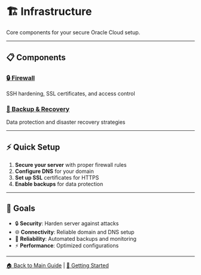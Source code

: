 # 🏗️ Infrastructure

Core components for your secure Oracle Cloud setup.

---

## 📋 Components

### [🔒 Firewall](./firewall/README.md)
SSH hardening, SSL certificates, and access control

### [💾 Backup & Recovery](./backup-recovery/)
Data protection and disaster recovery strategies

---

## ⚡ Quick Setup

1. **Secure your server** with proper firewall rules
2. **Configure DNS** for your domain
3. **Set up SSL** certificates for HTTPS
4. **Enable backups** for data protection

---

## 🎯 Goals

- 🔒 **Security**: Harden server against attacks
- 🌐 **Connectivity**: Reliable domain and DNS setup
- 💾 **Reliability**: Automated backups and monitoring
- ⚡ **Performance**: Optimized configurations

---

[🏠 Back to Main Guide](../../README.md) | [🚀 Getting Started](../getting-started/)
